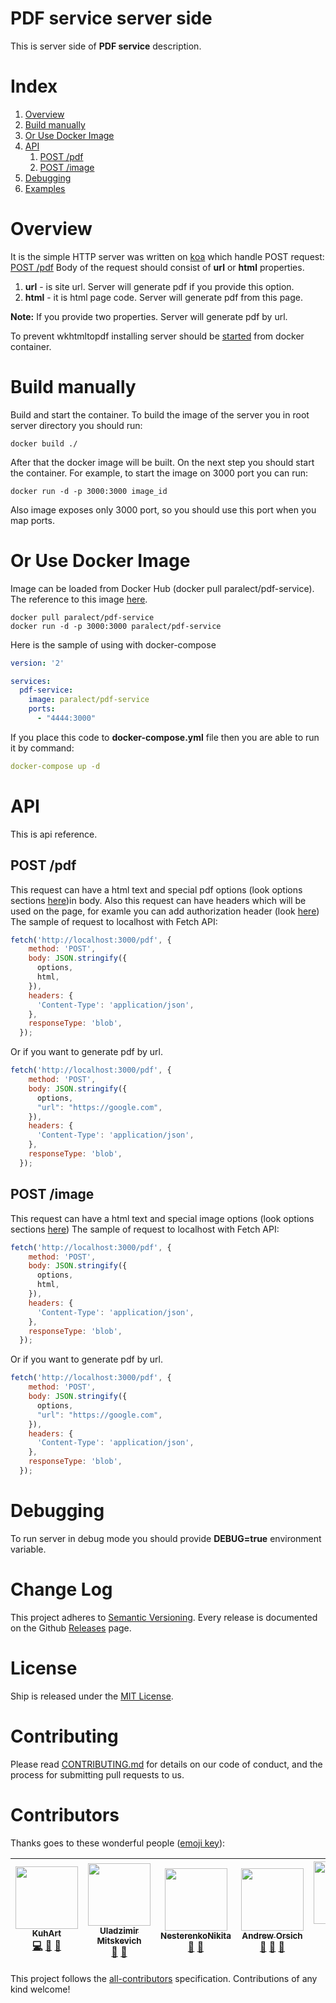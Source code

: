 PDF service server side
=======================
This is server side of **PDF service** description.

Index
=====
  1. [Overview](#overview)
  2. [Build manually](#build-manually)
  3. [Or Use Docker Image](#or-use-docker-image)
  4. [API](#api)
      1. [POST /pdf](#post-pdf)
      2. [POST /image](#post-image)
  5. [Debugging](#debugging)
  6. [Examples](#examples)

Overview
========
It is the simple HTTP server was written on [koa](http://koajs.com/) which handle POST request:
  [POST /pdf](#post-pdfhtml)
Body of the request should consist of **url** or **html** properties.
 1. **url** - is site url. Server will generate pdf if you provide this option.
 2. **html** - it is html page code. Server will generate pdf from this page.

**Note:** If you provide two properties. Server will generate pdf by url.

To prevent wkhtmltopdf installing server should be [started](#build-and-start-the-server) from docker container.

Build manually
==============
Build and start the container.
To build the image of the server you in root server directory you should run:

```
docker build ./
```

After that the docker image will be built.
On the next step you should start the container.
For example, to start the image on 3000 port you can run:

```
docker run -d -p 3000:3000 image_id
```

Also image exposes only 3000 port, so you should use this port when you map ports.

Or Use Docker Image
===================
Image can be loaded from Docker Hub (docker pull paralect/pdf-service).
The reference to this image [here](https://hub.docker.com/r/paralect/pdf-service/).

```
docker pull paralect/pdf-service
docker run -d -p 3000:3000 paralect/pdf-service
```

Here is the sample of using with docker-compose
``` YAML
version: '2'

services:
  pdf-service:
    image: paralect/pdf-service
    ports:
      - "4444:3000"
```
If you place this code to **docker-compose.yml** file then you are able to run it by command:
``` YAML
docker-compose up -d
```

API
===
This is api reference.

POST /pdf
---------
This request can have a html text and special pdf options (look options sections [here](https://pptr.dev/api/puppeteer.pdfoptions))in body. Also this request can have headers which will be used on the page, for examle you can add authorization header (look [here](https://pptr.dev/api/puppeteer.page.setextrahttpheaders))
The sample of request to localhost with Fetch API:

``` javascript
fetch('http://localhost:3000/pdf', {
    method: 'POST',
    body: JSON.stringify({
      options,
      html,
    }),
    headers: {
      'Content-Type': 'application/json',
    },
    responseType: 'blob',
  });
```

Or if you want to generate pdf by url.

``` javascript
fetch('http://localhost:3000/pdf', {
    method: 'POST',
    body: JSON.stringify({
      options,
      "url": "https://google.com",
    }),
    headers: {
      'Content-Type': 'application/json',
    },
    responseType: 'blob',
  });
```

POST /image
------------------
This request can have a html text and special image options (look options sections [here](https://github.com/GoogleChrome/puppeteer/blob/master/docs/api.md#pagescreenshotoptions))
The sample of request to localhost with Fetch API:

``` javascript
fetch('http://localhost:3000/pdf', {
    method: 'POST',
    body: JSON.stringify({
      options,
      html,
    }),
    headers: {
      'Content-Type': 'application/json',
    },
    responseType: 'blob',
  });
```

Or if you want to generate pdf by url.

``` javascript
fetch('http://localhost:3000/pdf', {
    method: 'POST',
    body: JSON.stringify({
      options,
      "url": "https://google.com",
    }),
    headers: {
      'Content-Type': 'application/json',
    },
    responseType: 'blob',
  });
```

Debugging
=========
To run server in debug mode you should provide **DEBUG=true** environment variable.

Change Log
=================

This project adheres to [Semantic Versioning](http://semver.org/).
Every release is documented on the Github [Releases](https://github.com/paralect/pdf-service/releases) page.

License
=================

Ship is released under the [MIT License](LICENSE).

Contributing
============

Please read [CONTRIBUTING.md](CONTRIBUTING.md) for details on our code of conduct, and the process for submitting pull requests to us.

Contributors
============

Thanks goes to these wonderful people ([emoji key](https://github.com/kentcdodds/all-contributors#emoji-key)):

<!-- ALL-CONTRIBUTORS-LIST:START - Do not remove or modify this section -->
<!-- prettier-ignore -->
| [<img src="https://avatars3.githubusercontent.com/u/14125982?v=4" width="100px;"/><br /><sub><b>KuhArt</b></sub>](https://github.com/KuhArt)<br />[💻](https://github.com/paralect/pdf-service/commits?author=KuhArt "Code") [📖](https://github.com/paralect/pdf-service/commits?author=KuhArt "Documentation") [🐛](https://github.com/paralect/pdf-service/issues?q=author%3AKuhArt "Bug reports") | [<img src="https://avatars2.githubusercontent.com/u/2989199?v=4" width="100px;"/><br /><sub><b>Uladzimir Mitskevich</b></sub>](https://github.com/umitskevich)<br />[🤔](#ideas-umitskevich "Ideas, Planning, & Feedback") [🐛](https://github.com/paralect/pdf-service/issues?q=author%3Aumitskevich "Bug reports") | [<img src="https://avatars1.githubusercontent.com/u/12069883?v=4" width="100px;"/><br /><sub><b>NesterenkoNikita</b></sub>](https://github.com/NesterenkoNikita)<br />[🤔](#ideas-NesterenkoNikita "Ideas, Planning, & Feedback") [🐛](https://github.com/paralect/pdf-service/issues?q=author%3ANesterenkoNikita "Bug reports") | [<img src="https://avatars3.githubusercontent.com/u/681396?v=4" width="100px;"/><br /><sub><b>Andrew Orsich</b></sub>](http://paralect.com)<br />[🤔](#ideas-anorsich "Ideas, Planning, & Feedback") [🐛](https://github.com/paralect/pdf-service/issues?q=author%3Aanorsich "Bug reports") [🎨](#design-anorsich "Design") | [<img src="https://avatars2.githubusercontent.com/u/6461311?v=4" width="100px;"/><br /><sub><b>Evgeny Zhivitsa</b></sub>](https://github.com/ezhivitsa)<br />[💻](https://github.com/paralect/pdf-service/commits?author=ezhivitsa "Code") [🎨](#design-ezhivitsa "Design") | [<img src="https://avatars2.githubusercontent.com/u/21078183?v=4" width="100px;"/><br /><sub><b>Женя Филиппович</b></sub>](https://github.com/filipochka97)<br />[🐛](https://github.com/paralect/pdf-service/issues?q=author%3Afilipochka97 "Bug reports") |
| :---: | :---: | :---: | :---: | :---: | :---: |
<!-- ALL-CONTRIBUTORS-LIST:END -->

This project follows the [all-contributors](https://github.com/kentcdodds/all-contributors) specification. Contributions of any kind welcome!
